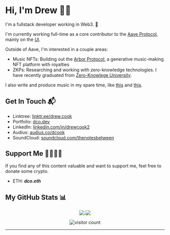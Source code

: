 <!-- markdownlint-disable -->
# Hi, I'm Drew 🤙🏼

I'm a fullstack developer working in Web3. :rocket:

I'm currently working full-time as a core contributor to the [Aave Protocol](https://app.aave.com), mainly on the [UI](https://github.com/aave/interface).

Outside of Aave, I'm interested in a couple areas:
- Music NFTs: Building out the [Arbor Protocol][5], a generative music-making NFT platform with royalties
- ZKPs: Researching and working with zero-knowledge technologies. I have recently graduated from [Zero-Knowlege University](https://zku.one).

I also write and produce music in my spare time, like [this](https://ipfs.io/ipfs/QmSMT86QpftE3azkeMagsyJ7ynVZY493VP6XM5eo2scttv/A%20Day%20In%20The%20Life.mp3) and [this](https://ipfs.io/ipfs/QmYxdgasjwXCnbHxaQPZresiiRiURJW3w3tyebNKpdoRJN/Living%20The%20Dream.mp3).

## Get In Touch 📬

- Linktree: [linktr.ee/drew.cook][6]
- Portfolio: [dco.dev][1]
- LinkedIn: [linkedin.com/in/drewcook2][2]
- Audius: [audius.co/dcook][3]
- SoundCloud: [soundcloud.com/thenotesbetween][4]

## Support Me 🤜🏼🤛🏼

If you find any of this content valuable and want to support me, feel free to donate some crypto.

- ETH: **_dco.eth_**

## My GitHub Stats 📊

<p align="center">
	<a href="https://github.com/drewcook">
		<img align="center" src="https://github-readme-stats.vercel.app/api/top-langs/?username=drewcook&langs_count=8&layout=compact&card_width=260" />
	</a>
	<a href="https://github.com/drewcook">
		<img align="center" src="https://github-readme-stats.vercel.app/api?username=drewcook&show_icons=true&theme=dracula" />
	</a>
</p>

<p align="center">
	<img src="https://visitor-badge.glitch.me/badge?page_id=drewcook.drewcook" alt="visitor count"/>
</p>

---

[1]: https://dco.dev/
[2]: https://www.linkedin.com/in/drewcook2/
[3]: https://audius.co/dcook
[4]: https://soundcloud.com/thenotesbetween
[5]: https://arbor.audio
[6]: https://linktr.ee/drew.cook

